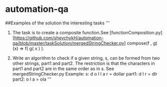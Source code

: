 # automation-qa
##Examples of the solution the interesting tasks
'''
1. The task is to create a composite function.See [functionComposition.py]
[https://github.com/shevchykH/automation-qa/blob/master/taskSolution/mergedStringChecker.py]
compose(f , g)(x)
=> f( g( x ) ).

2. Write an algorithm to check if a given string, s, can be formed from two other strings, part1 and part2.
The restriction is that the characters in part1 and part2 are in the same order as in s. See mergedStringChecker.py
Example:
s: d o l l a r = dollar
part1: d l r = dlr
part2: o l a  = ola
'''